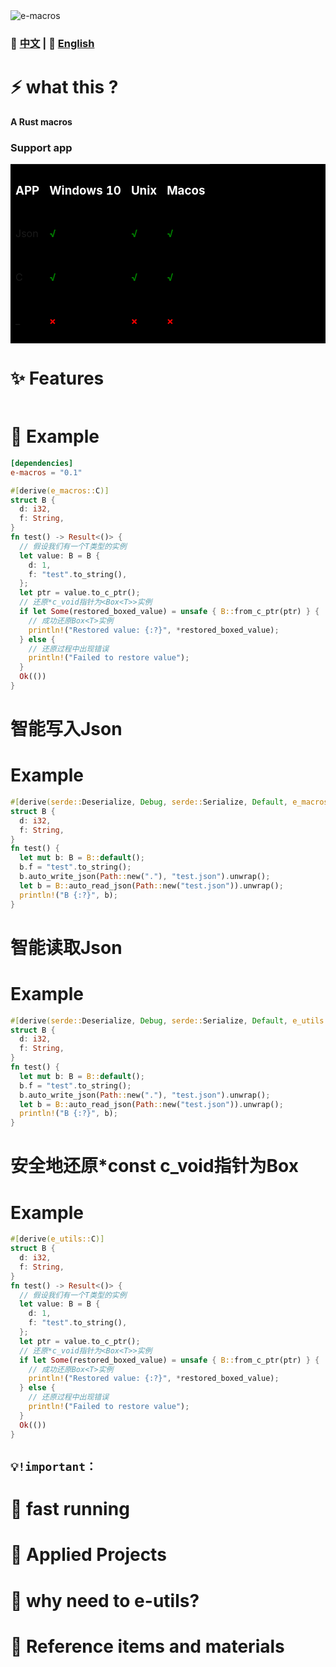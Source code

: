 
<img src="public/ico/white_64x64.ico" alt="e-macros">

### 📄 [中文](docs/README.zh.md)  | 📄  [English](README.md)

# ⚡ what this ?
**A Rust macros**

### Support app
<table style="background:#000">
  <tr>
    <th><h3 style="color:#fff">APP</h3></th>
    <th><h3 style="color:#fff">Windows 10</h3></th>
    <th><h3 style="color:#fff">Unix</h3></th>
    <th><h3 style="color:#fff">Macos</h3></th>
  </tr>
  <tr>
    <td>Json</td>
    <td><h4 style="color:green">√</h4></td>
    <td><h4 style="color:green">√</h4></td>
    <td><h4 style="color:green">√</h4></td>
  </tr>
  <tr>
    <td>C</td>
    <td><h4 style="color:green">√</h4></td>
    <td><h4 style="color:green">√</h4></td>
    <td><h4 style="color:green">√</h4></td>
  </tr>
  <tr>
    <td>_</td>
    <td><h4 style="color:red">×</h4></td>
    <td><h4 style="color:red">×</h4></td>
    <td><h4 style="color:red">×</h4></td>
  </tr>
</table>

# ✨ Features
```toml
```

# 📖 Example
```toml
[dependencies]
e-macros = "0.1"
```

```rust
#[derive(e_macros::C)]
struct B {
  d: i32,
  f: String,
}
fn test() -> Result<()> {
  // 假设我们有一个T类型的实例
  let value: B = B {
    d: 1,
    f: "test".to_string(),
  };
  let ptr = value.to_c_ptr();
  // 还原*c_void指针为<Box<T>>实例
  if let Some(restored_boxed_value) = unsafe { B::from_c_ptr(ptr) } {
    // 成功还原Box<T>实例
    println!("Restored value: {:?}", *restored_boxed_value);
  } else {
    // 还原过程中出现错误
    println!("Failed to restore value");
  }
  Ok(())
}
```
# 智能写入Json
# Example
```rust
#[derive(serde::Deserialize, Debug, serde::Serialize, Default, e_macros::Json)]
struct B {
  d: i32,
  f: String,
}
fn test() {
  let mut b: B = B::default();
  b.f = "test".to_string();
  b.auto_write_json(Path::new("."), "test.json").unwrap();
  let b = B::auto_read_json(Path::new("test.json")).unwrap();
  println!("B {:?}", b);
}
```
# 智能读取Json
# Example
```rust
#[derive(serde::Deserialize, Debug, serde::Serialize, Default, e_utils::Json)]
struct B {
  d: i32,
  f: String,
}
fn test() {
  let mut b: B = B::default();
  b.f = "test".to_string();
  b.auto_write_json(Path::new("."), "test.json").unwrap();
  let b = B::auto_read_json(Path::new("test.json")).unwrap();
  println!("B {:?}", b);
}
```
# 安全地还原*const c_void指针为Box<Self>
# Example
```rust
#[derive(e_utils::C)]
struct B {
  d: i32,
  f: String,
}
fn test() -> Result<()> {
  // 假设我们有一个T类型的实例
  let value: B = B {
    d: 1,
    f: "test".to_string(),
  };
  let ptr = value.to_c_ptr();
  // 还原*c_void指针为<Box<T>>实例
  if let Some(restored_boxed_value) = unsafe { B::from_c_ptr(ptr) } {
    // 成功还原Box<T>实例
    println!("Restored value: {:?}", *restored_boxed_value);
  } else {
    // 还原过程中出现错误
    println!("Failed to restore value");
  }
  Ok(())
}
```
## `💡!important：`
<!-- ####There are three requirements for building on the windows system environment:

You must use the rust version using the MSVC toolchain

You must install [WinPcap]（ https://www.winpcap.org/ ）Or [npcap]（ https://nmap.org/npcap/ ）(using [WinPcap]（ https://www.winpcap.org/ ）Version 4.1.3) (if using [npcap]（ https://nmap.org/npcap/ ）, please make sure to use "in [WinPcap]（ https://www.winpcap.org/ ）Install [npcap] in API compatibility mode（ https://nmap.org/npcap/ )”）

You must put it in your bag. [WinPcap]( https://www.winpcap.org/ ）The Lib in the developer package is located in the directory named Lib in the root directory of the repository. Alternatively, you can use any location listed in the% lib% / $env: lib environment variable. For the 64 bit toolchain, it is located in wpdpack / lib / x64 / packet. For the 32-bit toolchain, it is located in wpdpack / lib / packet.lib.
```
# 1.install npcap server https://npcap.com/dist/npcap-1.70.exe
setx LIB E:\libs\LIB
# download and decompression https://npcap.com/dist/npcap-sdk-1.13.zip
# npcap-sdk-1.13\Lib\x64\Packet.lib put to E:\libs\LIB
``` -->

# 🚀 fast running
<!-- ```sh
# host/port scan
cargo run --example host_scan
cargo run --example port_scan
# async scan
cargo run --example async_host_scan --features="async"
cargo run --example async_port_scan --features="async"
# Fingerprint scan
cargo run --example os --features="os"
# Service Scan
cargo run --example service_detection --features="service"
# DNS Parse
cargo run --example dns
# Trace Route
cargo run --example tracert
``` -->

# 🦊 Applied Projects
<!-- [E-NetScan](https://github.com/EternalNight996/e-netscan.git): The network scanning project (which supports both command line and cross platform graphical interface) is under development.. -->

# 🔭 why need to e-utils?
<!-- At first, I wanted to complete a cross network scanning project to help me complete some work. I referred to many open source projects, but these projects have some defects that do not meet my needs, so I have e-libscanner.
(process host and port scanning, and support domain name resolution, route tracking, fingerprint scanning, service scanning, asynchronous scanning, scalability and more)
The bottom layer is by calling [npcap]（ https://nmap.org/npcap/ ）And [WinPcap]（ https://www.winpcap.org/ ）Packet capture service;
The service API is [libpnet]（ https://github.com/libpnet/libpnet ); -->

# 🙋 Reference items and materials
<!-- ✨ [RustScan] https://github.com/RustScan/RustScan : Rustlike nmapscan
✨ [netscan] https://github.com/shellrow/netscan : Rust Network Scanner
✨ [libpnet](libpnet) https://github.com/libpnet/libpnet ● The background base of the interplatform network - mainly using captivity services ([npcap]) https://nmap.org/npcap/ with [WinPcap]( https://www.winpcap.org/ ) -->